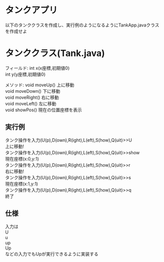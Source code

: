 # タンクアプリ

以下のタンククラスを作成し、実行例のようになるようにTankApp.javaクラスを作成せよ

# タンククラス(Tank.java)

フィールド: 
int x(x座標,初期値0)   
int y(y座標,初期値0)   

メソッド: 
void moveUp() 上に移動  
void moveDown() 下に移動  
void moveRight() 右に移動  
void moveLeft() 左に移動  
void showPos() 現在の位置座標を表示  

## 実行例

タンク操作を入力(U(p),D(own),R(ight),L(eft),S(how),Q(uit)>>U  
上に移動!  
タンク操作を入力(U(p),D(own),R(ight),L(eft),S(how),Q(uit)>>show  
現在座標(x:0,y:1)  
タンク操作を入力(U(p),D(own),R(ight),L(eft),S(how),Q(uit)>>r  
右に移動!  
タンク操作を入力(U(p),D(own),R(ight),L(eft),S(how),Q(uit)>>s  
現在座標(x:1,y:1)  
タンク操作を入力(U(p),D(own),R(ight),L(eft),S(how),Q(uit)>>q  
終了  

## 仕様
入力は   
U  
u  
up  
Up  
などの入力でもUpが実行できるように実装する






